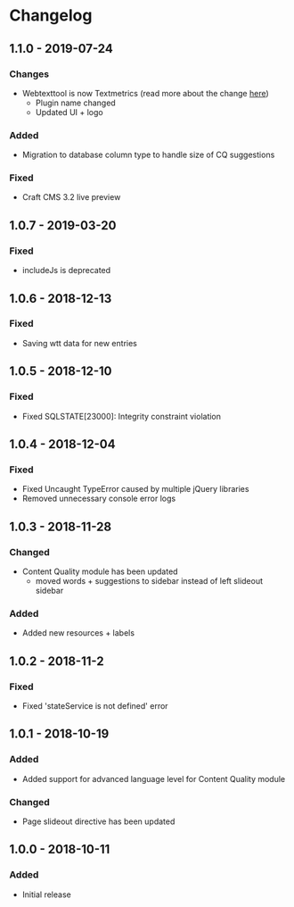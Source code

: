 # Changelog
## 1.1.0 - 2019-07-24
### Changes
- Webtexttool is now Textmetrics (read more about the change [here](https://www.textmetrics.com/webtexttool-is-now-textmetrics/))
    - Plugin name changed
    - Updated UI + logo
### Added
- Migration to database column type to handle size of CQ suggestions
### Fixed
- Craft CMS 3.2 live preview 

## 1.0.7 - 2019-03-20
### Fixed
- includeJs is deprecated

## 1.0.6 - 2018-12-13
### Fixed
- Saving wtt data for new entries

## 1.0.5 - 2018-12-10
### Fixed
- Fixed SQLSTATE[23000]: Integrity constraint violation

## 1.0.4 - 2018-12-04
### Fixed
- Fixed Uncaught TypeError caused by multiple jQuery libraries
- Removed unnecessary console error logs

## 1.0.3 - 2018-11-28
### Changed
- Content Quality module has been updated
    - moved words + suggestions to sidebar instead of left slideout sidebar

### Added
- Added new resources + labels

## 1.0.2 - 2018-11-2
### Fixed
- Fixed 'stateService is not defined' error

## 1.0.1 - 2018-10-19
### Added
- Added support for advanced language level for Content Quality module

### Changed
- Page slideout directive has been updated

## 1.0.0 - 2018-10-11
### Added
- Initial release
